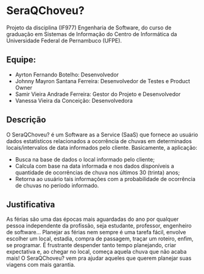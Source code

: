 # SeraQChoveu?
Projeto da disciplina (IF977) Engenharia de Software, do curso de graduação em Sistemas de Informação do Centro de Informática da Universidade Federal de Pernambuco (UFPE).

## Equipe:
* Ayrton Fernando Botelho: Desenvolvedor
* Johnny Mayron Santana Ferreira: Desenvolvedor de Testes e Product Owner
* Samir Vieira Andrade Ferreira: Gestor do Projeto e Desenvolvedor
* Vanessa Vieira da Conceição: Desenvolvedora

## Descrição
O SeraQChoveu? é um Software as a Service (SaaS) que fornece ao usuário dados estatísticos relacionados a ocorrência de chuvas em determinados locais/intervalos de data informados pelo cliente. Basicamente, a aplicação: 

* Busca na base de dados o local informado pelo cliente;
* Calcula com base na data informada e nos dados disponíveis a quantidade de ocorrências de chuva nos últimos 30 (trinta) anos;
* Retorna ao usuário tais informações com a probabilidade de ocorrência de chuvas no período informado.

## Justificativa
As férias são uma das épocas mais aguardadas do ano por qualquer pessoa independente da profissão, seja estudante, professor, engenheiro de software... Planejar as férias nem sempre é uma tarefa fácil, envolve escolher um local, estadia, compra de passagem, traçar um roteiro, enfim, se programar. É frustrante despender tanto tempo planejando, criar expectativa e, ao chegar no local, começa aquela chuva que não acaba mais! O SeraQChoveu? vem pra ajudar aqueles que querem planejar suas viagens com mais garantia.

